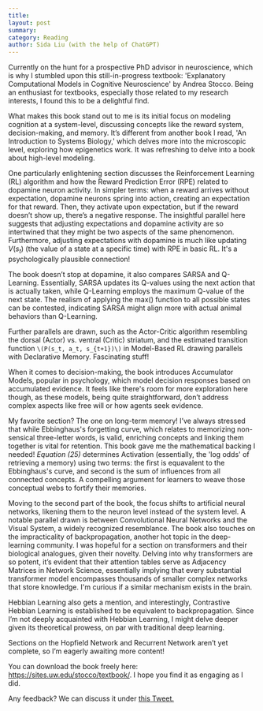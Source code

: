 ```yaml
---
title: 
layout: post
summary: 
category: Reading
author: Sida Liu (with the help of ChatGPT)
---
```

Currently on the hunt for a prospective PhD advisor in neuroscience, which is why I stumbled upon this still-in-progress textbook: 'Explanatory Computational Models in Cognitive Neuroscience' by Andrea Stocco. Being an enthusiast for textbooks, especially those related to my research interests, I found this to be a delightful find.

What makes this book stand out to me is its initial focus on modeling cognition at a system-level, discussing concepts like the reward system, decision-making, and memory. It’s different from another book I read, 'An Introduction to Systems Biology,' which delves more into the microscopic level, exploring how epigenetics work. It was refreshing to delve into a book about high-level modeling.

One particularly enlightening section discusses the Reinforcement Learning (RL) algorithm and how the Reward Prediction Error (RPE) related to dopamine neuron activity. In simpler terms: when a reward arrives without expectation, dopamine neurons spring into action, creating an expectation for that reward. Then, they activate upon expectation, but if the reward doesn’t show up, there’s a negative response. The insightful parallel here suggests that adjusting expectations and dopamine activity are so intertwined that they might be two aspects of the same phenomenon. Furthermore, adjusting expectations with dopamine is much like updating $V(s_t)$ (the value of a state at a specific time) with RPE in basic RL. It's a psychologically plausible connection!

The book doesn’t stop at dopamine, it also compares SARSA and Q-Learning. Essentially, SARSA updates its Q-values using the next action that is actually taken, while Q-Learning employs the maximum Q-value of the next state. The realism of applying the max() function to all possible states can be contested, indicating SARSA might align more with actual animal behaviors than Q-Learning.

Further parallels are drawn, such as the Actor-Critic algorithm resembling the dorsal (Actor) vs. ventral (Critic) striatum, and the estimated transition function `\(P(s_t, a_t, s_{t+1})\)` in Model-Based RL drawing parallels with Declarative Memory. Fascinating stuff!

When it comes to decision-making, the book introduces Accumulator Models, popular in psychology, which model decision responses based on accumulated evidence. It feels like there's room for more exploration here though, as these models, being quite straightforward, don’t address complex aspects like free will or how agents seek evidence.

My favorite section? The one on long-term memory! I’ve always stressed that while Ebbinghaus's forgetting curve, which relates to memorizing non-sensical three-letter words, is valid, enriching concepts and linking them together is vital for retention. This book gave me the mathematical backing I needed! *Equation (25)* determines Activation (essentially, the 'log odds' of retrieving a memory) using two terms: the first is equavalent to the Ebbinghaus's curve, and second is the sum of influences from all connected concepts. A compelling argument for learners to weave those conceptual webs to fortify their memories.

Moving to the second part of the book, the focus shifts to artificial neural networks, likening them to the neuron level instead of the system level. A notable parallel drawn is between Convolutional Neural Networks and the Visual System, a widely recognized resemblance. The book also touches on the impracticality of backpropagation, another hot topic in the deep-learning community. I was hopeful for a section on transformers and their biological analogues, given their novelty. Delving into why transformers are so potent, it’s evident that their attention tables serve as Adjacency Matrices in Network Science, essentially implying that every substantial transformer model encompasses thousands of smaller complex networks that store knowledge. I'm curious if a similar mechanism exists in the brain.

Hebbian Learning also gets a mention, and interestingly, Contrastive Hebbian Learning is established to be equivalent to backpropagation. Since I’m not deeply acquainted with Hebbian Learning, I might delve deeper given its theoretical prowess, on par with traditional deep learning.

Sections on the Hopfield Network and Recurrent Network aren’t yet complete, so I’m eagerly awaiting more content!

You can download the book freely here: https://sites.uw.edu/stocco/textbook/. I hope you find it as engaging as I did.

Any feedback? We can discuss it under [this Tweet. <i class="fab fa-twitter"></i>](https://twitter.com/liusida2007/status/1698272066603196571)